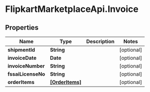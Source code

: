 # FlipkartMarketplaceApi.Invoice

## Properties
Name | Type | Description | Notes
------------ | ------------- | ------------- | -------------
**shipmentId** | **String** |  | [optional] 
**invoiceDate** | **Date** |  | [optional] 
**invoiceNumber** | **String** |  | [optional] 
**fssaiLicenseNo** | **String** |  | [optional] 
**orderItems** | [**[OrderItems]**](OrderItems.md) |  | [optional] 
